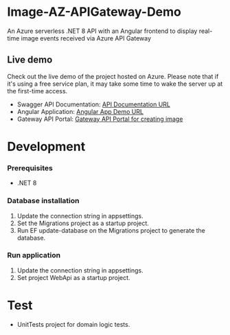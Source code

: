 # Image-AZ-APIGateway-Demo
An Azure serverless .NET 8 API with an Angular frontend to display real-time image events received via Azure API Gateway

## Live demo
Check out the live demo of the project hosted on Azure.
Please note that if it's using a free service plan, it may take some time to wake the server up at the first-time access.

- Swagger API Documentation: [API Documentation URL](https://latestimageviewer-api-djc8gzczfnanfce7.southeastasia-01.azurewebsites.net/swagger/index.html)
- Angular Application: [Angular App Demo URL](https://latestimageviewer-hefeeef7bpa0fcar.southeastasia-01.azurewebsites.net/)
- Gateway API Portal: [Gateway API Portal for creating image](https://latestimageviewer-apigateway.developer.azure-api.net/api-details#api=imageazapigateway-server&operation=post-public-images)

# Development

### Prerequisites
- .NET 8

### Database installation
1.  Update the connection string in appsettings.
2.  Set the Migrations project as a startup project.
3.	Run EF update-database on the Migrations project to generate the database.

### Run application
1.  Update the connection string in appsettings.
1.  Set project WebApi as a startup project.

# Test
- UnitTests project for domain logic tests.

